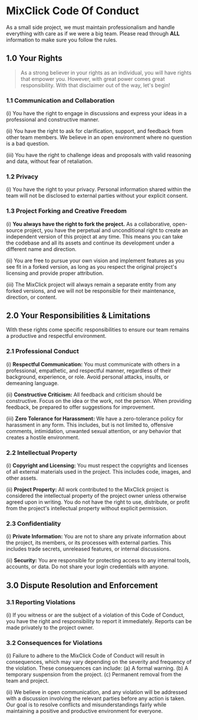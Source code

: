 # MixClick Code Of Conduct

As a small side project, we must maintain professionalism and handle everything with care as if we were a big team. Please read through **ALL** information to make sure you follow the rules.

## 1.0 Your Rights

> As a strong believer in your rights as an individual, you will have rights that empower you. However, with great power comes great responsibility. With that disclaimer out of the way, let's begin!

### 1.1 Communication and Collaboration

(i) You have the right to engage in discussions and express your ideas in a professional and constructive manner.

(ii) You have the right to ask for clarification, support, and feedback from other team members. We believe in an open environment where no question is a bad question.

(iii) You have the right to challenge ideas and proposals with valid reasoning and data, without fear of retaliation.

### 1.2 Privacy

(i) You have the right to your privacy. Personal information shared within the team will not be disclosed to external parties without your explicit consent.

### 1.3 Project Forking and Creative Freedom

(i) **You always have the right to fork the project.** As a collaborative, open-source project, you have the perpetual and unconditional right to create an independent version of this project at any time. This means you can take the codebase and all its assets and continue its development under a different name and direction.

(ii) You are free to pursue your own vision and implement features as you see fit in a forked version, as long as you respect the original project's licensing and provide proper attribution.

(iii) The MixClick project will always remain a separate entity from any forked versions, and we will not be responsible for their maintenance, direction, or content.

## 2.0 Your Responsibilities & Limitations

With these rights come specific responsibilities to ensure our team remains a productive and respectful environment.

### 2.1 Professional Conduct

(i) **Respectful Communication:** You must communicate with others in a professional, empathetic, and respectful manner, regardless of their background, experience, or role. Avoid personal attacks, insults, or demeaning language.

(ii) **Constructive Criticism:** All feedback and criticism should be constructive. Focus on the idea or the work, not the person. When providing feedback, be prepared to offer suggestions for improvement.

(iii) **Zero Tolerance for Harassment:** We have a zero-tolerance policy for harassment in any form. This includes, but is not limited to, offensive comments, intimidation, unwanted sexual attention, or any behavior that creates a hostile environment.

### 2.2 Intellectual Property

(i) **Copyright and Licensing:** You must respect the copyrights and licenses of all external materials used in the project. This includes code, images, and other assets.

(ii) **Project Property:** All work contributed to the MixClick project is considered the intellectual property of the project owner unless otherwise agreed upon in writing. You do not have the right to use, distribute, or profit from the project's intellectual property without explicit permission.

### 2.3 Confidentiality

(i) **Private Information:** You are not to share any private information about the project, its members, or its processes with external parties. This includes trade secrets, unreleased features, or internal discussions.

(ii) **Security:** You are responsible for protecting access to any internal tools, accounts, or data. Do not share your login credentials with anyone.

## 3.0 Dispute Resolution and Enforcement

### 3.1 Reporting Violations

(i) If you witness or are the subject of a violation of this Code of Conduct, you have the right and responsibility to report it immediately. Reports can be made privately to the project owner.

### 3.2 Consequences for Violations

(i) Failure to adhere to the MixClick Code of Conduct will result in consequences, which may vary depending on the severity and frequency of the violation. These consequences can include:
(a) A formal warning.
(b) A temporary suspension from the project.
(c) Permanent removal from the team and project.

(ii) We believe in open communication, and any violation will be addressed with a discussion involving the relevant parties before any action is taken. Our goal is to resolve conflicts and misunderstandings fairly while maintaining a positive and productive environment for everyone.